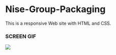 # Nise-Group-Packaging

This is a responsive Web site with HTML and CSS. 

### SCREEN GIF

![](packaging.gif)
